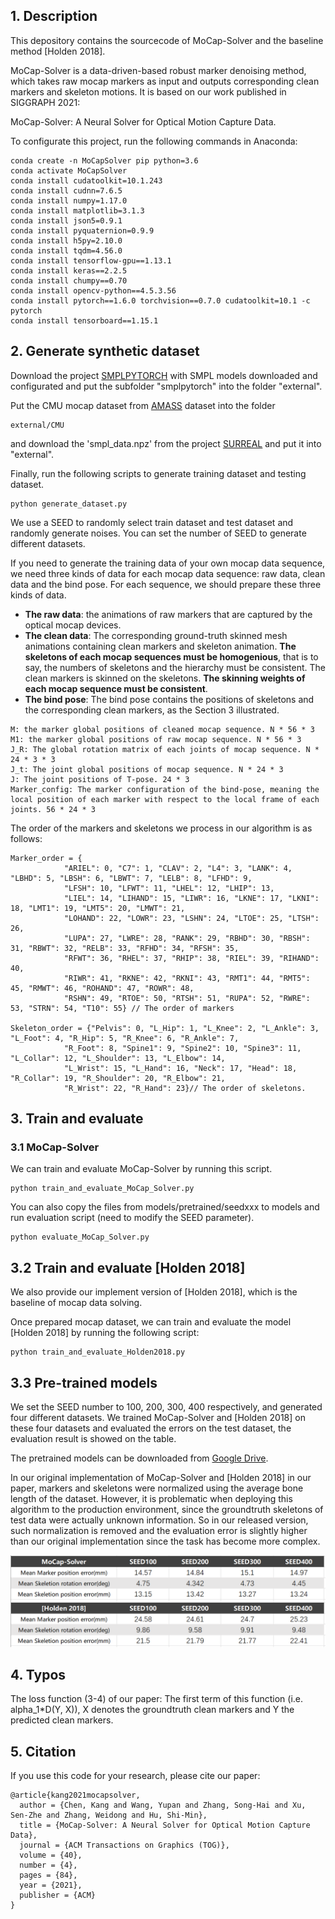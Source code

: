## 1. Description

This depository contains the sourcecode of MoCap-Solver and the baseline method [Holden 2018].

MoCap-Solver  is  a data-driven-based robust marker denoising method, which takes raw mocap markers as input and outputs corresponding clean markers and skeleton motions. It is based on our work published in SIGGRAPH 2021:

MoCap-Solver: A Neural Solver for Optical Motion Capture Data. 


To configurate this project, run the following commands in Anaconda:
```
conda create -n MoCapSolver pip python=3.6
conda activate MoCapSolver
conda install cudatoolkit=10.1.243
conda install cudnn=7.6.5
conda install numpy=1.17.0
conda install matplotlib=3.1.3
conda install json5=0.9.1
conda install pyquaternion=0.9.9
conda install h5py=2.10.0
conda install tqdm=4.56.0
conda install tensorflow-gpu==1.13.1
conda install keras==2.2.5
conda install chumpy==0.70
conda install opencv-python==4.5.3.56
conda install pytorch==1.6.0 torchvision==0.7.0 cudatoolkit=10.1 -c pytorch
conda install tensorboard==1.15.1
```

## 2. Generate synthetic dataset

Download the project [SMPLPYTORCH](https://github.com/gulvarol/smplpytorch) with SMPL models downloaded and configurated and put the subfolder "smplpytorch" into the folder "external".

Put the CMU mocap dataset from [AMASS](https://amass.is.tue.mpg.de/) dataset into the folder
```
external/CMU
```
and download the 'smpl_data.npz' from the project [SURREAL](https://github.com/gulvarol/surreal) and put it into "external".

Finally, run the following scripts to generate training dataset and testing dataset.
```
python generate_dataset.py
```

We use a SEED to randomly select train dataset and test dataset and randomly generate noises. 
You can set the number of SEED to generate different datasets.

If you need to generate the training data of your own mocap data sequence, we need three kinds of data for each mocap data sequence: raw data, clean data and the bind pose. 
For each sequence, we should prepare these three kinds of data.
-  **The raw data**: the animations of raw markers that are captured by the optical mocap devices.
- **The clean data**: The corresponding ground-truth skinned mesh animations containing clean markers and skeleton animation. 
**The skeletons of each mocap sequences must be homogenious**, 
that is to say, the numbers of skeletons and the hierarchy must be consistent. 
The clean markers is skinned on the skeletons. **The skinning weights of each mocap sequence must be consistent**.
- **The bind pose**: The bind pose contains the positions of skeletons and the corresponding clean markers, 
as the Section 3 illustrated.

```
M: the marker global positions of cleaned mocap sequence. N * 56 * 3
M1: the marker global positions of raw mocap sequence. N * 56 * 3
J_R: The global rotation matrix of each joints of mocap sequence. N *  24 * 3 * 3
J_t: The joint global positions of mocap sequence. N * 24 * 3
J: The joint positions of T-pose. 24 * 3
Marker_config: The marker configuration of the bind-pose, meaning the local position of each marker with respect to the local frame of each joints. 56 * 24 * 3
```

The order of the markers and skeletons we process in our algorithm is as follows:

```
Marker_order = {
            "ARIEL": 0, "C7": 1, "CLAV": 2, "L4": 3, "LANK": 4, "LBHD": 5, "LBSH": 6, "LBWT": 7, "LELB": 8, "LFHD": 9,
            "LFSH": 10, "LFWT": 11, "LHEL": 12, "LHIP": 13,
            "LIEL": 14, "LIHAND": 15, "LIWR": 16, "LKNE": 17, "LKNI": 18, "LMT1": 19, "LMT5": 20, "LMWT": 21,
            "LOHAND": 22, "LOWR": 23, "LSHN": 24, "LTOE": 25, "LTSH": 26,
            "LUPA": 27, "LWRE": 28, "RANK": 29, "RBHD": 30, "RBSH": 31, "RBWT": 32, "RELB": 33, "RFHD": 34, "RFSH": 35,
            "RFWT": 36, "RHEL": 37, "RHIP": 38, "RIEL": 39, "RIHAND": 40,
            "RIWR": 41, "RKNE": 42, "RKNI": 43, "RMT1": 44, "RMT5": 45, "RMWT": 46, "ROHAND": 47, "ROWR": 48,
            "RSHN": 49, "RTOE": 50, "RTSH": 51, "RUPA": 52, "RWRE": 53, "STRN": 54, "T10": 55} // The order of markers

Skeleton_order = {"Pelvis": 0, "L_Hip": 1, "L_Knee": 2, "L_Ankle": 3, "L_Foot": 4, "R_Hip": 5, "R_Knee": 6, "R_Ankle": 7,
            "R_Foot": 8, "Spine1": 9, "Spine2": 10, "Spine3": 11, "L_Collar": 12, "L_Shoulder": 13, "L_Elbow": 14,
            "L_Wrist": 15, "L_Hand": 16, "Neck": 17, "Head": 18, "R_Collar": 19, "R_Shoulder": 20, "R_Elbow": 21,
            "R_Wrist": 22, "R_Hand": 23}// The order of skeletons.
```


## 3. Train and evaluate 

### 3.1 MoCap-Solver

We can train and evaluate MoCap-Solver by running this script.

```
python train_and_evaluate_MoCap_Solver.py
```

You can also copy the files from models/pretrained/seedxxx to models and run evaluation script (need to modify the SEED parameter).

```
python evaluate_MoCap_Solver.py
```

## 3.2 Train and evaluate [Holden 2018]

We also provide our implement version of [Holden 2018], which is the baseline of mocap data solving. 


Once prepared mocap dataset, we can train and evaluate the model [Holden 2018] by running the following script:

```
python train_and_evaluate_Holden2018.py
```

## 3.3 Pre-trained models

We set the SEED number to 100, 200, 300, 400 respectively, and generated four different datasets. We trained MoCap-Solver and [Holden 2018] on these four datasets and evaluated the errors on the test dataset, the evaluation result is showed on the table. 

The pretrained models can be downloaded from [Google Drive](https://drive.google.com/file/d/1eAch0P2o_YW8G2Cl5H1tWnMUMw5yboqG/view?usp=sharing).

In our original implementation of MoCap-Solver and [Holden 2018] in our paper, markers and skeletons were normalized using the average bone length of the dataset. However, it is problematic when deploying this algorithm to the production environment, since the groundtruth skeletons of test data were actually unknown information. So in our released version, such normalization is removed and the evaluation error is slightly higher than our original implementation since the task has become more complex.


<img src="data/results.png" style="zoom:100%;" />



## 4. Typos

The loss function (3-4) of our paper: The first term of this function (i.e. alpha_1*D(Y, X)), X denotes the groundtruth clean markers and Y the predicted clean markers. 


## 5. Citation
If you use this code for your research, please cite our paper:

```
@article{kang2021mocapsolver,
  author = {Chen, Kang and Wang, Yupan and Zhang, Song-Hai and Xu, Sen-Zhe and Zhang, Weidong and Hu, Shi-Min},
  title = {MoCap-Solver: A Neural Solver for Optical Motion Capture Data},
  journal = {ACM Transactions on Graphics (TOG)},
  volume = {40},
  number = {4},
  pages = {84},
  year = {2021},
  publisher = {ACM}
}
```